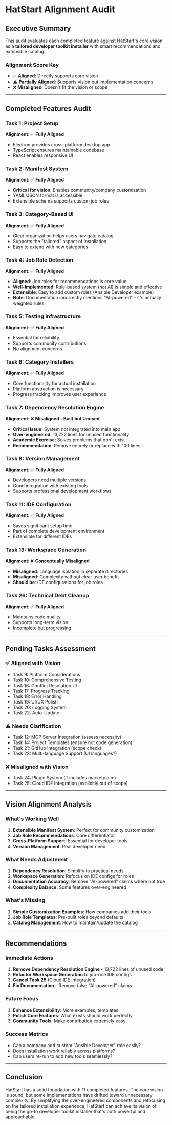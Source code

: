 # HatStart Alignment Audit

## Executive Summary

This audit evaluates each completed feature against HatStart's core vision as a **tailored developer toolkit installer** with smart recommendations and extensible catalog.

### Alignment Score Key
- ✅ **Aligned**: Directly supports core vision
- ⚠️ **Partially Aligned**: Supports vision but implementation concerns
- ❌ **Misaligned**: Doesn't fit the vision or scope

---

## Completed Features Audit

### Task 1: Project Setup
**Alignment**: ✅ **Fully Aligned**
- Electron provides cross-platform desktop app
- TypeScript ensures maintainable codebase
- React enables responsive UI

### Task 2: Manifest System  
**Alignment**: ✅ **Fully Aligned**
- **Critical for vision**: Enables community/company customization
- YAML/JSON format is accessible
- Extensible schema supports custom job roles

### Task 3: Category-Based UI
**Alignment**: ✅ **Fully Aligned**
- Clear organization helps users navigate catalog
- Supports the "tailored" aspect of installation
- Easy to extend with new categories

### Task 4: Job Role Detection
**Alignment**: ✅ **Fully Aligned**
- **Aligned**: Job roles for recommendations is core value
- **Well-Implemented**: Rule-based system (not AI) is simple and effective
- **Extensible**: Easy to add custom roles (Ansible Developer example)
- **Note**: Documentation incorrectly mentions "AI-powered" - it's actually weighted rules

### Task 5: Testing Infrastructure
**Alignment**: ✅ **Fully Aligned**
- Essential for reliability
- Supports community contributions
- No alignment concerns

### Task 6: Category Installers
**Alignment**: ✅ **Fully Aligned**
- Core functionality for actual installation
- Platform abstraction is necessary
- Progress tracking improves user experience

### Task 7: Dependency Resolution Engine
**Alignment**: ❌ **Misaligned - Built but Unused**
- **Critical Issue**: System not integrated into main app
- **Over-engineered**: 13,722 lines for unused functionality
- **Academic Exercise**: Solves problems that don't exist
- **Recommendation**: Remove entirely or replace with 100 lines

### Task 8: Version Management
**Alignment**: ✅ **Fully Aligned**
- Developers need multiple versions
- Good integration with existing tools
- Supports professional development workflows

### Task 11: IDE Configuration
**Alignment**: ✅ **Fully Aligned**
- Saves significant setup time
- Part of complete development environment
- Extensible for different IDEs

### Task 13: Workspace Generation
**Alignment**: ❌ **Conceptually Misaligned**
- **Misaligned**: Language isolation in separate directories
- **Misaligned**: Complexity without clear user benefit
- **Should be**: IDE configurations for job roles

### Task 26: Technical Debt Cleanup
**Alignment**: ✅ **Fully Aligned**
- Maintains code quality
- Supports long-term vision
- Incomplete but progressing

---

## Pending Tasks Assessment

### ✅ Aligned with Vision
- Task 9: Platform Considerations
- Task 10: Comprehensive Testing
- Task 16: Conflict Resolution UI
- Task 17: Progress Tracking
- Task 18: Error Handling
- Task 19: UI/UX Polish
- Task 20: Logging System
- Task 22: Auto-Update

### ⚠️ Needs Clarification
- Task 12: MCP Server Integration (assess necessity)
- Task 14: Project Templates (ensure not code generation)
- Task 21: GitHub Integration (scope check)
- Task 23: Multi-language Support (UI languages?)

### ❌ Misaligned with Vision
- Task 24: Plugin System (if includes marketplace)
- Task 25: Cloud IDE Integration (explicitly out of scope)

---

## Vision Alignment Analysis

### What's Working Well
1. **Extensible Manifest System**: Perfect for community customization
2. **Job Role Recommendations**: Core differentiator 
3. **Cross-Platform Support**: Essential for developer tools
4. **Version Management**: Real developer need

### What Needs Adjustment
1. **Dependency Resolution**: Simplify to practical needs
2. **Workspace Generation**: Refocus on IDE configs for roles
3. **Documentation Accuracy**: Remove "AI-powered" claims where not true
4. **Complexity Balance**: Some features over-engineered

### What's Missing
1. **Simple Customization Examples**: How companies add their tools
2. **Job Role Templates**: Pre-built roles beyond defaults
3. **Catalog Management**: How to maintain/update the catalog

---

## Recommendations

### Immediate Actions
1. **Remove Dependency Resolution Engine** - 13,722 lines of unused code
2. **Refactor Workspace Generation** to job-role IDE configs
3. **Cancel Task 25** (Cloud IDE Integration)
4. **Fix Documentation** - Remove false "AI-powered" claims

### Future Focus
1. **Enhance Extensibility**: More examples, templates
2. **Polish Core Features**: What exists should work perfectly
3. **Community Tools**: Make contribution extremely easy

### Success Metrics
- Can a company add custom "Ansible Developer" role easily?
- Does installation work reliably across platforms?
- Can users re-run to add new tools seamlessly?

---

## Conclusion

HatStart has a solid foundation with 11 completed features. The core vision is sound, but some implementations have drifted toward unnecessary complexity. By simplifying the over-engineered components and refocusing on the tailored installation experience, HatStart can achieve its vision of being the go-to developer toolkit installer that's both powerful and approachable.